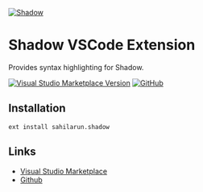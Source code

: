[![Shadow](https://github.com/midnightravena/Shadow/blob/main/assets/shadowdart.jpeg?raw=true)](https://midnightravena.vercel.app)

# Shadow VSCode Extension

Provides syntax highlighting for Shadow.

[![Visual Studio Marketplace Version](https://img.shields.io/visual-studio-marketplace/v/sahilarun.shadow)](https://marketplace.visualstudio.com/items?itemName=sahilarun.shadow)
[![GitHub](https://img.shields.io/github/license/midnightravena/shadow-vscode-extension)](https://github.com/midnightravena/shadow-vscode-extension)

## Installation

```
ext install sahilarun.shadow
```

## Links

-   [Visual Studio Marketplace](https://marketplace.visualstudio.com/items?itemName=sahilarun.shadow)
-   [Github](https://github.com/midnightravena/shadow-vscode-extension)
